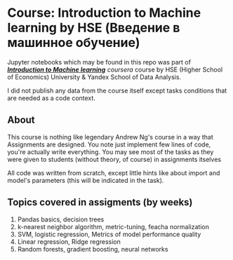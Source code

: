 # Course: Introduction to Machine learning by HSE (Введение в машинное обучение)

Jupyter notebooks which may be found in this repo was part of ***[Introduction to Machine learning](https://www.coursera.org/learn/vvedenie-mashinnoe-obuchenie?)*** *coursera* course by HSE (Higher School of Economics) University & Yandex School of Data Analysis.


I did not publish any data from the course itself except tasks conditions that are needed as a code context.

## About


This course is nothing like legendary Andrew Ng's course in a way that Assignments are designed. You note just implement few lines of code, you're actually write everything. You may see most of the tasks as they were given to students (without theory, of course) in assignments itselves


All code was written from scratch, except little hints like about import and model's parameters (this will be indicated in the task).

## Topics covered in assigments (by weeks)

1. Pandas basics, decision trees
2. k-nearest neighbor algorithm, metric-tuning, feacha normalization 
3. SVM, logistic regression, Metrics of model performance quality
4. Linear regression, Ridge regression
5. Random forests, gradient boosting, neural networks 